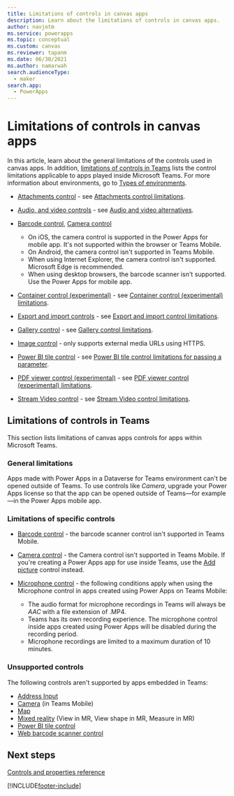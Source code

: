 ```yaml
---
title: Limitations of controls in canvas apps
description: Learn about the limitations of controls in canvas apps.
author: navjotm
ms.service: powerapps
ms.topic: conceptual
ms.custom: canvas
ms.reviewer: tapanm
ms.date: 06/30/2021
ms.author: namarwah
search.audienceType: 
  - maker
search.app: 
  - PowerApps
---
```


# Limitations of controls in canvas apps

In this article, learn about the general limitations of the controls used in canvas apps. In addition, [limitations of controls in Teams](#limitations-of-controls-in-teams) lists the control limitations applicable to apps played inside Microsoft Teams. For more information about environments, go to [Types of environments](/power-platform/admin/environments-overview#types-of-environments).

- [Attachments control](controls//control-attachments.md) - see [Attachments control limitations](controls//control-attachments.md#limitations).

- [Audio, and video controls](controls/control-audio-video.md) - see [Audio and video alternatives](controls/control-audio-video.md#audio-and-video-alternatives).

- [Barcode control](controls/control-new-barcode-scanner.md), [Camera control](controls/control-camera.md)
    - On iOS, the camera control is supported in the Power Apps for mobile app. It's not supported within the browser or Teams Mobile.
   - On Android, the camera control isn't supported in Teams Mobile.
   - When using Internet Explorer, the camera control isn't supported. Microsoft Edge is recommended.
   - When using desktop browsers, the barcode scanner isn't supported. Use the Power Apps for mobile app.

- [Container control (experimental)](controls/control-container.md) - see [Container control (experimental) limitations](controls/control-container.md#known-limitations).

- [Export and import controls](controls/control-export-import.md) - see [Export and import control limitations](controls/control-export-import.md#limitations).

- [Gallery control](controls/control-gallery.md) - see [Gallery control limitations](controls/control-gallery.md#limitations).

- [Image control](controls/control-image.md) - only supports external media URLs using HTTPS.

- [Power BI tile control](controls/control-power-bi-tile.md) - see [Power BI tile control limitations for passing a parameter](controls/control-power-bi-tile.md#pass-a-parameter).

- [PDF viewer control (experimental)](controls/control-pdf-viewer.md) - see [PDF viewer control (experimental) limitations](controls/control-pdf-viewer.md#limitations).

- [Stream Video control](controls/control-stream-video.md) - see [Stream Video control limitations](controls/control-stream-video.md#limitations).

## Limitations of controls in Teams

This section lists limitations of canvas apps controls for apps within Microsoft Teams.

### General limitations

Apps made with Power Apps in a Dataverse for Teams environment can't be opened outside of Teams. To use controls like *Camera*, upgrade your Power Apps license so that the app can be opened outside of Teams&mdash;for example&mdash;in the Power Apps mobile app.

### Limitations of specific controls

- [Barcode control](controls/control-new-barcode-scanner.md) - the barcode scanner control isn't supported in Teams Mobile.

- [Camera control](controls/control-camera.md) - the Camera control isn't supported in Teams Mobile. If you're creating a Power Apps app for use inside Teams, use the [Add picture](controls/control-add-picture.md) control instead.

- [Microphone control](controls/control-microphone.md) - the following conditions apply when using the Microphone control in apps created using Power Apps on Teams Mobile:

    - The audio format for microphone recordings in Teams will always be *AAC* with a file extension of .MP4.
    - Teams has its own recording experience. The microphone control inside apps created using Power Apps will be disabled during the recording period.
    - Microphone recordings are limited to a maximum duration of 10 minutes.

### Unsupported controls

The following controls aren't supported by apps embedded in Teams:

- [Address Input](geospatial-component-input-address.md)
- [Camera](controls/control-camera.md) (in Teams Mobile)
- [Map](geospatial-component-map.md)
- [Mixed reality](mixed-reality-overview.md) (View in MR, View shape in MR, Measure in MR)
- [Power BI tile control](controls/control-power-bi-tile.md)
- [Web barcode scanner control](controls/control-barcodescanner.md)

## Next steps

[Controls and properties reference](reference-properties.md)


[!INCLUDE[footer-include](../../includes/footer-banner.md)]
